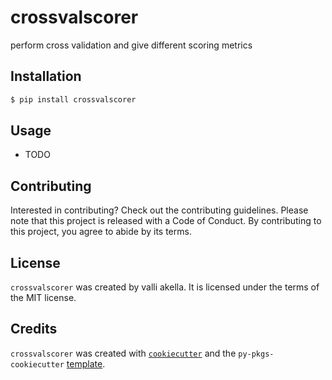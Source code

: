 # crossvalscorer

perform cross validation and give different scoring metrics

## Installation

```bash
$ pip install crossvalscorer
```

## Usage

- TODO

## Contributing

Interested in contributing? Check out the contributing guidelines. Please note that this project is released with a Code of Conduct. By contributing to this project, you agree to abide by its terms.

## License

`crossvalscorer` was created by valli akella. It is licensed under the terms of the MIT license.

## Credits

`crossvalscorer` was created with [`cookiecutter`](https://cookiecutter.readthedocs.io/en/latest/) and the `py-pkgs-cookiecutter` [template](https://github.com/py-pkgs/py-pkgs-cookiecutter).
